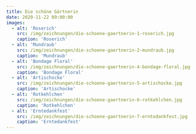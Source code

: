```yaml
---
title: Die schöne Gärtnerin
date: 2020-11-22 09:00:00
images:
  - alt: 'Roserich'
    src: /img/zeichnungen/die-schoene-gaertnerin-1-roserich.jpg
    caption: 'Roserich'
  - alt: 'Mundraub'
    src: /img/zeichnungen/die-schoene-gaertnerin-2-mundraub.jpg
    caption: 'Mundraub'
  - alt: 'Bondage Floral'
    src: /img/zeichnungen/die-schoene-gaertnerin-4-bondage-floral.jpg
    caption: 'Bondage Floral'
  - alt: 'Artischocke'
    src: /img/zeichnungen/die-schoene-gaertnerin-5-artischocke.jpg
    caption: 'Artischocke'
  - alt: 'Rotkehlchen'
    src: /img/zeichnungen/die-schoene-gaertnerin-6-rotkehlchen.jpg
    caption: 'Rotkehlchen'
  - alt: 'Erntedankfest'
    src: /img/zeichnungen/die-schoene-gaertnerin-7-erntedankfest.jpg
    caption: 'Erntedankfest'
---
```

